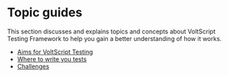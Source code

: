 # Topic guides

This section discusses and explains topics and concepts about VoltScript Testing Framework to help you gain a better understanding of how it works.

- [Aims for VoltScript Testing](aims.md)
- [Where to write you tests](location.md)
- [Challenges](approach.md)
